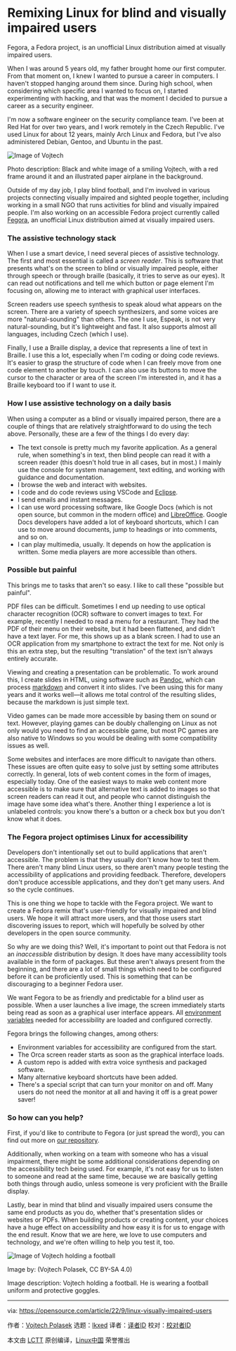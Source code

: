 [#]: subject: "Remixing Linux for blind and visually impaired users"
[#]: via: "https://opensource.com/article/22/9/linux-visually-impaired-users"
[#]: author: "Vojtech Polasek https://opensource.com/users/vpolasek"
[#]: collector: "lkxed"
[#]: translator: " "
[#]: reviewer: " "
[#]: publisher: " "
[#]: url: " "

Remixing Linux for blind and visually impaired users
======
Fegora, a Fedora project, is an unofficial Linux distribution aimed at visually impaired users.

When I was around 5 years old, my father brought home our first computer. From that moment on, I knew I wanted to pursue a career in computers. I haven't stopped hanging around them since. During high school, when considering which specific area I wanted to focus on, I started experimenting with hacking, and that was the moment I decided to pursue a career as a security engineer.

I'm now a software engineer on the security compliance team. I've been at Red Hat for over two years, and I work remotely in the Czech Republic. I've used Linux for about 12 years, mainly Arch Linux and Fedora, but I've also administered Debian, Gentoo, and Ubuntu in the past.

![Image of Vojtech][2]

Photo description: Black and white image of a smiling Vojtech, with a red frame around it and an illustrated paper airplane in the background.

Outside of my day job, I play blind football, and I'm involved in various projects connecting visually impaired and sighted people together, including working in a small NGO that runs activities for blind and visually impaired people. I'm also working on an accessible Fedora project currently called [Fegora][3], an unofficial Linux distribution aimed at visually impaired users.

### The assistive technology stack

When I use a smart device, I need several pieces of assistive technology. The first and most essential is called a *screen reader*. This is software that presents what's on the screen to blind or visually impaired people, either through speech or through braille (basically, it tries to serve as our eyes). It can read out notifications and tell me which button or page element I'm focusing on, allowing me to interact with graphical user interfaces.

Screen readers use speech synthesis to speak aloud what appears on the screen. There are a variety of speech synthesizers, and some voices are more "natural-sounding" than others. The one I use, Espeak, is not very natural-sounding, but it's lightweight and fast. It also supports almost all languages, including Czech (which I use).

Finally, I use a Braille display, a device that represents a line of text in Braille. I use this a lot, especially when I'm coding or doing code reviews. It's easier to grasp the structure of code when I can freely move from one code element to another by touch. I can also use its buttons to move the cursor to the character or area of the screen I'm interested in, and it has a Braille keyboard too if I want to use it.

### How I use assistive technology on a daily basis

When using a computer as a blind or visually impaired person, there are a couple of things that are relatively straightforward to do using the tech above. Personally, these are a few of the things I do every day:

* The text console is pretty much my favorite application. As a general rule, when something's in text, then blind people can read it with a screen reader (this doesn't hold true in all cases, but in most.) I mainly use the console for system management, text editing, and working with guidance and documentation.
* I browse the web and interact with websites.
* I code and do code reviews using VSCode and [Eclipse][4].
* I send emails and instant messages.
* I can use word processing software, like Google Docs (which is not open source, but common in the modern office) and [LibreOffice][5]. Google Docs developers have added a lot of keyboard shortcuts, which I can use to move around documents, jump to headings or into comments, and so on.
* I can play multimedia, usually. It depends on how the application is written. Some media players are more accessible than others.

### Possible but painful

This brings me to tasks that aren't so easy. I like to call these "possible but painful".

PDF files can be difficult. Sometimes I end up needing to use optical character recognition (OCR) software to convert images to text. For example, recently I needed to read a menu for a restaurant. They had the PDF of their menu on their website, but it had been flattened, and didn't have a text layer. For me, this shows up as a blank screen. I had to use an OCR application from my smartphone to extract the text for me. Not only is this an extra step, but the resulting "translation" of the text isn't always entirely accurate.

Viewing and creating a presentation can be problematic. To work around this, I create slides in HTML, using software such as [Pandoc][6], which can process [markdown][7] and convert it into slides. I've been using this for many years and it works well—it allows me total control of the resulting slides, because the markdown is just simple text.

Video games can be made more accessible by basing them on sound or text. However, playing games can be doubly challenging on Linux as not only would you need to find an accessible game, but most PC games are also native to Windows so you would be dealing with some compatibility issues as well.

Some websites and interfaces are more difficult to navigate than others. These issues are often quite easy to solve just by setting some attributes correctly. In general, lots of web content comes in the form of images, especially today. One of the easiest ways to make web content more accessible is to make sure that alternative text is added to images so that screen readers can read it out, and people who cannot distinguish the image have some idea what's there. Another thing I experience a lot is unlabeled controls: you know there's a button or a check box but you don't know what it does.

### The Fegora project optimises Linux for accessibility

Developers don't intentionally set out to build applications that aren't accessible. The problem is that they usually don't know how to test them. There aren't many blind Linux users, so there aren't many people testing the accessibility of applications and providing feedback. Therefore, developers don't produce accessible applications, and they don't get many users. And so the cycle continues.

This is one thing we hope to tackle with the Fegora project. We want to create a Fedora remix that's user-friendly for visually impaired and blind users. We hope it will attract more users, and that those users start discovering issues to report, which will hopefully be solved by other developers in the open source community.

So why are we doing this? Well, it's important to point out that Fedora is not an *inaccessible* distribution by design. It does have many accessibility tools available in the form of packages. But these aren't always present from the beginning, and there are a lot of small things which need to be configured before it can be proficiently used. This is something that can be discouraging to a beginner Fedora user.

We want Fegora to be as friendly and predictable for a blind user as possible. When a user launches a live image, the screen immediately starts being read as soon as a graphical user interface appears. All [environment variables][8] needed for accessibility are loaded and configured correctly.

Fegora brings the following changes, among others:

* Environment variables for accessibility are configured from the start.
* The Orca screen reader starts as soon as the graphical interface loads.
* A custom repo is added with extra voice synthesis and packaged software.
* Many alternative keyboard shortcuts have been added.
* There's a special script that can turn your monitor on and off. Many users do not need the monitor at all and having it off is a great power saver!

### So how can you help?

First, if you'd like to contribute to Fegora (or just spread the word), you can find out more on [our repository][9].

Additionally, when working on a team with someone who has a visual impairment, there might be some additional considerations depending on the accessibility tech being used. For example, it's not easy for us to listen to someone and read at the same time, because we are basically getting both things through audio, unless someone is very proficient with the Braille display.

Lastly, bear in mind that blind and visually impaired users consume the same end products as you do, whether that's presentation slides or websites or PDFs. When building products or creating content, your choices have a huge effect on accessibility and how easy it is for us to engage with the end result. Know that we are here, we love to use computers and technology, and we're often willing to help you test it, too.

![Image of Vojtech holding a football][10]

Image by: (Vojtech Polasek, CC BY-SA 4.0)

Image description: Vojtech holding a football. He is wearing a football uniform and protective goggles.

--------------------------------------------------------------------------------

via: https://opensource.com/article/22/9/linux-visually-impaired-users

作者：[Vojtech Polasek][a]
选题：[lkxed][b]
译者：[译者ID](https://github.com/译者ID)
校对：[校对者ID](https://github.com/校对者ID)

本文由 [LCTT](https://github.com/LCTT/TranslateProject) 原创编译，[Linux中国](https://linux.cn/) 荣誉推出

[a]: https://opensource.com/users/vpolasek
[b]: https://github.com/lkxed
[1]: https://opensource.com/sites/default/files/lead-images/lightbulb_computer_person_general_.png
[2]: https://opensource.com/sites/default/files/2022-08/Vojtech.png
[3]: https://github.com/vojtapolasek/Fegora
[4]: https://opensource.com/article/20/12/eclipse
[5]: https://opensource.com/article/22/2/libreoffice-accessibility
[6]: https://opensource.com/article/18/9/intro-pandoc
[7]: https://opensource.com/article/19/9/introduction-markdown
[8]: https://opensource.com/article/19/8/what-are-environment-variables
[9]: https://github.com/vojtapolasek/Fegora
[10]: https://opensource.com/sites/default/files/2022-08/Vojtech%20holding%20a%20football.jpg
